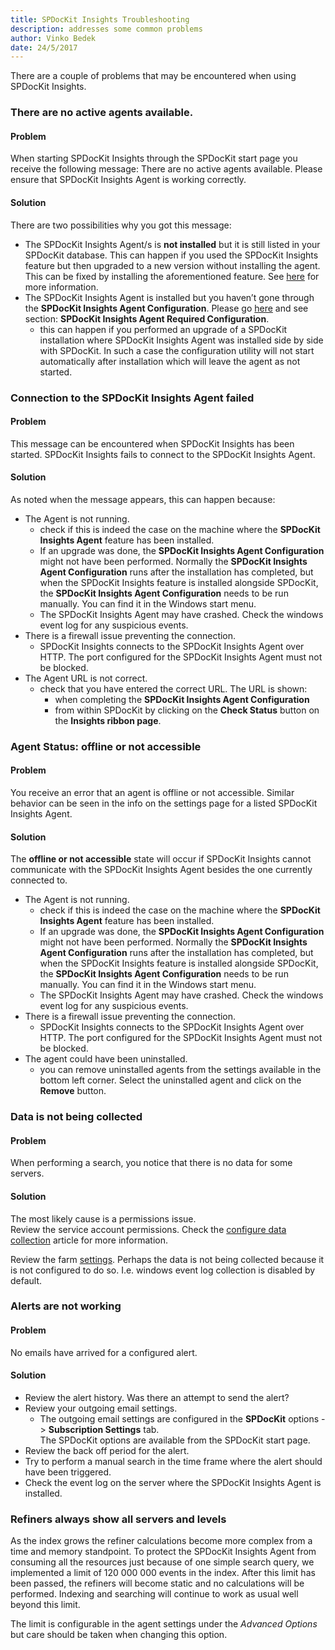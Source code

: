```yaml
---
title: SPDocKit Insights Troubleshooting
description: addresses some common problems
author: Vinko Bedek
date: 24/5/2017
---
```

<!-- remove a couple of things. I feel that they are no longer neccessary.
1. No Agents Available - the message can only be seen in SPDockit. And the message there contains more than enough details.
2. Collection Disabled - this was added originaly because the index could grow too large and it would just disable collection without any clue on why when the user saw the message. We have now added a much nicer message and how to fix information '
3. Removed the 'not available to consultants'-->

There are a couple of problems that may be encountered when using SPDocKit Insights.

### There are no active agents available.

#### Problem
When starting SPDocKit Insights through the SPDocKit start page you receive the following message: There are no active agents available. Please ensure that SPDocKit Insights Agent is working correctly.

#### Solution
There are two possibilities why you got this message:  
* The SPDocKit Insights Agent/s is **not installed** but it is still listed in your SPDocKit database. This can happen if you used the SPDocKit Insights feature but then upgraded to a new version without installing the agent. This can be fixed by installing the aforementioned feature. See [here](#internal/installation/upgrade-to-the-latest-version/) for more information.
* The SPDocKit Insights Agent is installed but you haven’t gone through the **SPDocKit Insights Agent Configuration**. Please go [here](#internal/how-to/spdockit-insights/configure-data-collection/) and see section: **SPDocKit Insights Agent Required Configuration**.
    - this can happen if you performed an upgrade of a SPDocKit installation where SPDocKit Insights Agent was installed side by side with SPDocKit. In such a case the configuration utility will not start automatically after installation which will leave the agent as not started.

### Connection to the SPDocKit Insights Agent failed

#### Problem
This message can be encountered when SPDocKit Insights has been started. SPDocKit Insights fails to connect to the SPDocKit Insights Agent.

#### Solution
As noted when the message appears, this can happen because:
* The Agent is not running.
    - check if this is indeed the case on the machine where the **SPDocKit Insights Agent** feature has been installed.
    - If an upgrade was done, the **SPDocKit Insights Agent Configuration** might not have been performed. Normally the **SPDocKit Insights Agent Configuration** runs after the installation has completed, but when the SPDocKit Insights feature is installed alongside SPDocKit, the **SPDocKit Insights Agent Configuration** needs to be run manually. You can find it in the Windows start menu.
    - The SPDocKit Insights Agent may have crashed. Check the windows event log for any suspicious events.
* There is a firewall issue preventing the connection.
    - SPDocKit Insights connects to the SPDocKit Insights Agent over HTTP. The port configured for the SPDocKit Insights Agent must not be blocked.
* The Agent URL is not correct.
    - check that you have entered the correct URL. The URL is shown: 
        - when completing the **SPDocKit Insights Agent Configuration**
        - from within SPDocKit by clicking on the **Check Status** button on the **Insights ribbon page**.

### Agent Status: offline or not accessible

#### Problem
You receive an error that an agent is offline or not accessible. Similar behavior can be seen in the info on the settings page for a listed SPDocKit Insights Agent.

#### Solution
The **offline or not accessible** state will occur if SPDocKit Insights cannot communicate with the SPDocKit Insights Agent besides the one currently connected to. 
* The Agent is not running.
    - check if this is indeed the case on the machine where the **SPDocKit Insights Agent** feature has been installed.
    - If an upgrade was done, the **SPDocKit Insights Agent Configuration** might not have been performed. Normally the **SPDocKit Insights Agent Configuration** runs after the installation has completed, but when the SPDocKit Insights feature is installed alongside SPDocKit, the **SPDocKit Insights Agent Configuration** needs to be run manually. You can find it in the Windows start menu.
    - The SPDocKit Insights Agent may have crashed. Check the windows event log for any suspicious events.
* There is a firewall issue preventing the connection.
    - SPDocKit Insights connects to the SPDocKit Insights Agent over HTTP. The port configured for the SPDocKit Insights Agent must not be blocked.
* The agent could have been uninstalled.
    - you can remove uninstalled agents from the settings available in the bottom left corner. Select the uninstalled agent and click on the **Remove** button.


### Data is not being collected

#### Problem
When performing a search, you notice that there is no data for some servers.

#### Solution
The most likely cause is a permissions issue.  
Review the service account permissions. Check the [configure data collection](#internal/how-to/spdockit-insights/configure-data-collection) article for more information.

Review the farm [settings](#internal/how-to/spdockit-insights/customize-settings). Perhaps the data is not being collected because it is not configured to do so. I.e. windows event log collection is disabled by default.

### Alerts are not working

#### Problem
No emails have arrived for a configured alert.

#### Solution
* Review the alert history. Was there an attempt to send the alert?
* Review your outgoing email settings.
    - The outgoing email settings are configured in the **SPDocKit** options -> **Subscription Settings** tab.  
    The SPDocKit options are available from the SPDocKit start page.
* Review the back off period for the alert.
* Try to perform a manual search in the time frame where the alert should have been triggered.
* Check the event log on the server where the SPDocKit Insights Agent is installed.


### Refiners always show all servers and levels
As the index grows the refiner calculations become more complex from a time and memory standpoint. To protect the SPDocKit Insights Agent from consuming all the resources just because of one simple search query, we implemented a limit of 120 000 000 events in the index. After this limit has been passed, the refiners will become static and no calculations will be performed. Indexing and searching will continue to work as usual well beyond this limit. 

The limit is configurable in the agent settings under the _Advanced Options_ but care should be taken when changing this option.